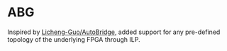 # ABG

Inspired by [Licheng-Guo/AutoBridge](https://github.com/Licheng-Guo/AutoBridge), added support for any pre-defined topology of the underlying FPGA through ILP.
